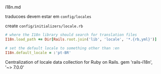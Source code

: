 i18n.md

traducoes devem estar em `config/locales`

create `config/initializers/locale.rb`

```ruby
# where the I18n library should search for translation files
I18n.load_path += Dir[Rails.root.join('lib', 'locale', '*.{rb,yml}')]

# set the default locale to something other than :en
I18n.default_locale = :'pt-BR'
```

Centralization of locale data collection for Ruby on Rails.
gem 'rails-i18n', '~> 7.0.0'
